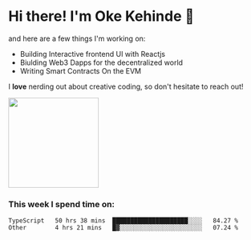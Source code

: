 # Hi there! I'm Oke Kehinde :cowboy_hat_face:

and here are a few things I'm working on:

- Building Interactive frontend UI with Reactjs
- Biulding Web3 Dapps for the decentralized world
- Writing Smart Contracts On the EVM

I **love** nerding out about creative coding, so don't hesitate to reach out!


<img height="180em" src="https://github-readme-stats.vercel.app/api?username=okeken&show_icons=true&hide_border=true&&count_private=true&include_all_commits=true" />

### This week I spend time on:

<!--START_SECTION:waka-->

```text
TypeScript   50 hrs 38 mins  █████████████████████░░░░   84.27 %
Other        4 hrs 21 mins   █▓░░░░░░░░░░░░░░░░░░░░░░░   07.24 %
```

<!--END_SECTION:waka-->
